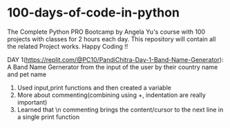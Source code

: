 # 100-days-of-code-in-python
The Complete Python PRO Bootcamp by Angela Yu's course with 100 projects with classes for 2 hours each day. This repository will contain all the related Project works. Happy Coding !!

DAY 1(https://replit.com/@PC10/PandiChitra-Day-1-Band-Name-Generator):
A Band Name Gernerator from the input of the user by their country name and pet name
1) Used input,print functions and then created a variable
2) More about commenting(combining using +, indentation are really important) 
3) Learned that \n commenting brings the content/cursor to the next line in a single print function
